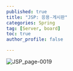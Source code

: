 ```yaml
---
published: true
title: "JSP: 응용-게시판" 
categories: Spring
tag: [Server, board] 
toc: true
author_profile: false 

---
```


![JSP_page-0019](https://github.com/Vida0822/Ssangyong/assets/132312673/233a64b5-3fee-49cc-97b7-b0dc9588b7f1)
